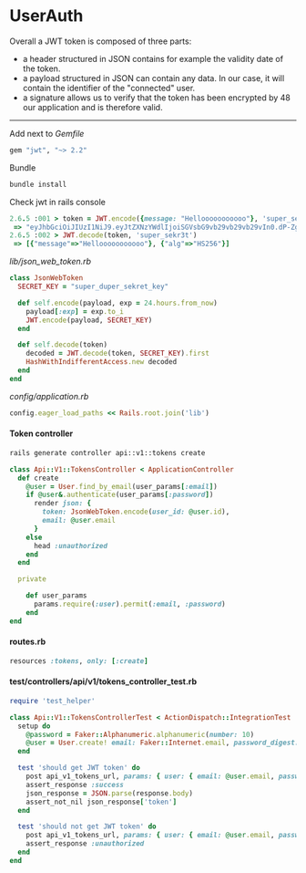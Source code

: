 # UserAuth

Overall a JWT token is composed of three parts:
- a header structured in JSON contains for example the validity date
of the token.
- a payload structured in JSON can contain any data. In our case, it
will contain the identifier of the "connected" user.
- a signature allows us to verify that the token has been encrypted by 48 our application and is therefore valid.
---


Add next to _Gemfile_
```rb
gem "jwt", "~> 2.2"
```

Bundle
```sh
bundle install
```

Check jwt in rails console
```rb
2.6.5 :001 > token = JWT.encode({message: "Hellooooooooooo"}, 'super_sekr3t')
 => "eyJhbGciOiJIUzI1NiJ9.eyJtZXNzYWdlIjoiSGVsbG9vb29vb29vb29vIn0.dP-ZgTLgsXu2E3jEijN3FUXRCZZ1myK9NHK5xvaYris"
2.6.5 :002 > JWT.decode(token, 'super_sekr3t')
 => [{"message"=>"Hellooooooooooo"}, {"alg"=>"HS256"}]
```

_lib/json_web_token.rb_

```rb
class JsonWebToken
  SECRET_KEY = "super_duper_sekret_key"

  def self.encode(payload, exp = 24.hours.from_now)
    payload[:exp] = exp.to_i
    JWT.encode(payload, SECRET_KEY)
  end

  def self.decode(token)
    decoded = JWT.decode(token, SECRET_KEY).first
    HashWithIndifferentAccess.new decoded
  end
end
```

_config/application.rb_
```rb
config.eager_load_paths << Rails.root.join('lib')
```

#### Token controller
```sh
rails generate controller api::v1::tokens create
```
```rb
class Api::V1::TokensController < ApplicationController
  def create
    @user = User.find_by_email(user_params[:email])
    if @user&.authenticate(user_params[:password])
      render json: {
        token: JsonWebToken.encode(user_id: @user.id),
        email: @user.email
      }
    else
      head :unauthorized
    end
  end

  private

    def user_params
      params.require(:user).permit(:email, :password)
    end
end
```
#### routes.rb

```rb
resources :tokens, only: [:create]
```

#### test/controllers/api/v1/tokens_controller_test.rb

```rb
require 'test_helper'

class Api::V1::TokensControllerTest < ActionDispatch::IntegrationTest
  setup do
    @password = Faker::Alphanumeric.alphanumeric(number: 10)
    @user = User.create! email: Faker::Internet.email, password_digest: BCrypt::Password.create(@password)
  end

  test 'should get JWT token' do
    post api_v1_tokens_url, params: { user: { email: @user.email, password: @password } }, as: :json
    assert_response :success
    json_response = JSON.parse(response.body)
    assert_not_nil json_response['token']
  end

  test 'should not get JWT token' do
    post api_v1_tokens_url, params: { user: { email: @user.email, password: @password * 2 } }, as: :json
    assert_response :unauthorized
  end
end
```
